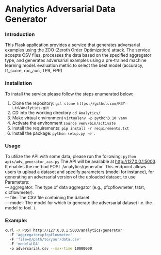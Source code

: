 # Analytics Adversarial Data Generator

### Introduction

This Flask application provides a service that generates adversarial examples using the ZOO (Zeroth Order Optimization) attack. The service accepts CSV files, processes the data based on the specified aggregator type, and generates adversarial examples using a pre-trained machine learning model.
evaluation metric to select the best model (accuracy, f1_score, roc_auc, TPR, FPR)

### Installation
To install the service please follow the steps enumerated below:
1. Clone the repository: ``git clone https://github.com/K3Y-Ltd/Analytics.git``
2. CD into the working directory ``cd Analytics/``
3. Make virtual environment ```virtualenv -p python3.10 venv```
4. Activate the environment ``source venv/bin/activate``
5. Install the requirements: ``pip install -r requirements.txt``
6. Install the package: ``python setup.py -e .``

### Usage
To utilize the API with some data, please run the following:
```python apis/adv_generator_aas.py```
The API will be available at http://127.0.0.1:5003. It enables the method
POST /analytics/generator. This endpoint allows users to upload a dataset and specify parameters (model for instance),
for generating an adversarial version of the uploaded dataset.
to use
Parameters:\
-- aggregator: The type of data aggregator (e.g., pfcpflowmeter, tstat, cicflowmeter). \
-- file: The CSV file containing the dataset. \
-- model: The model for which to generate the adversarial dataset i.e. the model to fool. \


### Example:
```bash
curl -X POST http://127.0.0.1:5003/analytics/generator
  -F 'aggregator=pfcpflowmeter'
  -F 'file=@/path/to/your/data.csv'
  -F 'model=LDA'
  -o adversarial.csv --max-time 10000000
```
